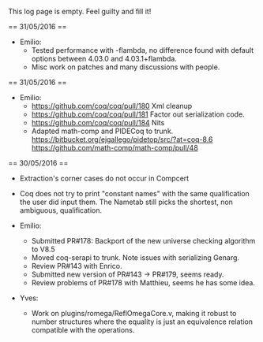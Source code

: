 This log page is empty.  Feel guilty and fill it!

== 31/05/2016 ==

 * Emilio:
   * Tested performance with -flambda, no difference found with default options between 4.03.0 and 4.03.1+flambda.
   * Misc work on patches and many discussions with people.

== 31/05/2016 ==

 * Emilio:
   * https://github.com/coq/coq/pull/180 Xml cleanup
   * https://github.com/coq/coq/pull/181 Factor out serialization code.
   * https://github.com/coq/coq/pull/184 Nits
   * Adapted math-comp and PIDECoq to trunk. https://bitbucket.org/ejgallego/pidetop/src/?at=coq-8.6 https://github.com/math-comp/math-comp/pull/48

== 30/05/2016 ==

 * Extraction's corner cases do not occur in Compcert
 * Coq does not try to print "constant names" with the same qualification the user did input them.  The Nametab still picks the shortest, non ambiguous, qualification. 

 * Emilio:
   * Submitted PR#178: Backport of the new universe checking algorithm to V8.5
   * Moved coq-serapi to trunk. Note issues with serializing Genarg.
   * Review PR#143 with Enrico.
   * Submitted new version of PR#143 -> PR#179, seems ready.
   * Review problems of PR#178 with Matthieu, seems he has some idea.
 * Yves:
   * Work on plugins/romega/ReflOmegaCore.v, making it robust to number structures where the equality is just an equivalence relation compatible with the operations.
